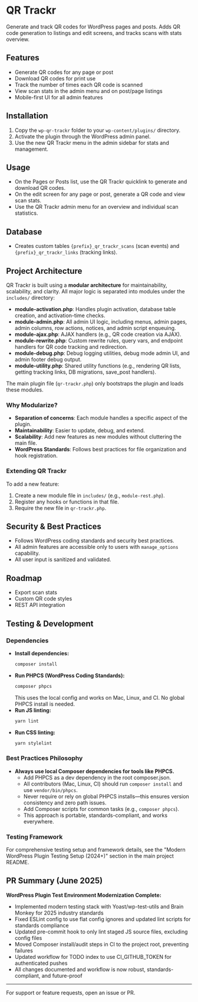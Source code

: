 # QR Trackr

Generate and track QR codes for WordPress pages and posts. Adds QR code generation to listings and edit screens, and tracks scans with stats overview.

## Features
- Generate QR codes for any page or post
- Download QR codes for print use
- Track the number of times each QR code is scanned
- View scan stats in the admin menu and on post/page listings
- Mobile-first UI for all admin features

## Installation
1. Copy the `wp-qr-trackr` folder to your `wp-content/plugins/` directory.
2. Activate the plugin through the WordPress admin panel.
3. Use the new QR Trackr menu in the admin sidebar for stats and management.

## Usage
- On the Pages or Posts list, use the QR Trackr quicklink to generate and download QR codes.
- On the edit screen for any page or post, generate a QR code and view scan stats.
- Use the QR Trackr admin menu for an overview and individual scan statistics.

## Database
- Creates custom tables `{prefix}_qr_trackr_scans` (scan events) and `{prefix}_qr_trackr_links` (tracking links).

## Project Architecture

QR Trackr is built using a **modular architecture** for maintainability, scalability, and clarity. All major logic is separated into modules under the `includes/` directory:

- **module-activation.php**: Handles plugin activation, database table creation, and activation-time checks.
- **module-admin.php**: All admin UI logic, including menus, admin pages, admin columns, row actions, notices, and admin script enqueuing.
- **module-ajax.php**: AJAX handlers (e.g., QR code creation via AJAX).
- **module-rewrite.php**: Custom rewrite rules, query vars, and endpoint handlers for QR code tracking and redirection.
- **module-debug.php**: Debug logging utilities, debug mode admin UI, and admin footer debug output.
- **module-utility.php**: Shared utility functions (e.g., rendering QR lists, getting tracking links, DB migrations, save_post handlers).

The main plugin file (`qr-trackr.php`) only bootstraps the plugin and loads these modules.

### Why Modularize?
- **Separation of concerns**: Each module handles a specific aspect of the plugin.
- **Maintainability**: Easier to update, debug, and extend.
- **Scalability**: Add new features as new modules without cluttering the main file.
- **WordPress Standards**: Follows best practices for file organization and hook registration.

### Extending QR Trackr
To add a new feature:
1. Create a new module file in `includes/` (e.g., `module-rest.php`).
2. Register any hooks or functions in that file.
3. Require the new file in `qr-trackr.php`.

## Security & Best Practices
- Follows WordPress coding standards and security best practices.
- All admin features are accessible only to users with `manage_options` capability.
- All user input is sanitized and validated.

## Roadmap
- Export scan stats
- Custom QR code styles
- REST API integration

## Testing & Development

### Dependencies
- **Install dependencies:**
  ```sh
  composer install
  ```
- **Run PHPCS (WordPress Coding Standards):**
  ```sh
  composer phpcs
  ```
  This uses the local config and works on Mac, Linux, and CI. No global PHPCS install is needed.
- **Run JS linting:**
  ```sh
  yarn lint
  ```
- **Run CSS linting:**
  ```sh
  yarn stylelint
  ```

### Best Practices Philosophy
- **Always use local Composer dependencies for tools like PHPCS.**
  - Add PHPCS as a dev dependency in the root composer.json.
  - All contributors (Mac, Linux, CI) should run `composer install` and use `vendor/bin/phpcs`.
  - Never require or rely on global PHPCS installs—this ensures version consistency and zero path issues.
  - Add Composer scripts for common tasks (e.g., `composer phpcs`).
  - This approach is portable, standards-compliant, and works everywhere.

### Testing Framework
For comprehensive testing setup and framework details, see the "Modern WordPress Plugin Testing Setup (2024+)" section in the main project README.

## PR Summary (June 2025)

**WordPress Plugin Test Environment Modernization Complete:**
- Implemented modern testing stack with Yoast/wp-test-utils and Brain Monkey for 2025 industry standards
- Fixed ESLint config to use flat config ignores and updated lint scripts for standards compliance
- Updated pre-commit hook to only lint staged JS source files, excluding config files
- Moved Composer install/audit steps in CI to the project root, preventing failures
- Updated workflow for TODO index to use CI_GITHUB_TOKEN for authenticated pushes
- All changes documented and workflow is now robust, standards-compliant, and future-proof

---

For support or feature requests, open an issue or PR. 